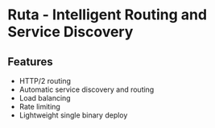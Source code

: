 # Ruta - Intelligent Routing and Service Discovery

## Features

* HTTP/2 routing
* Automatic service discovery and routing 
* Load balancing
* Rate limiting
* Lightweight single binary deploy
